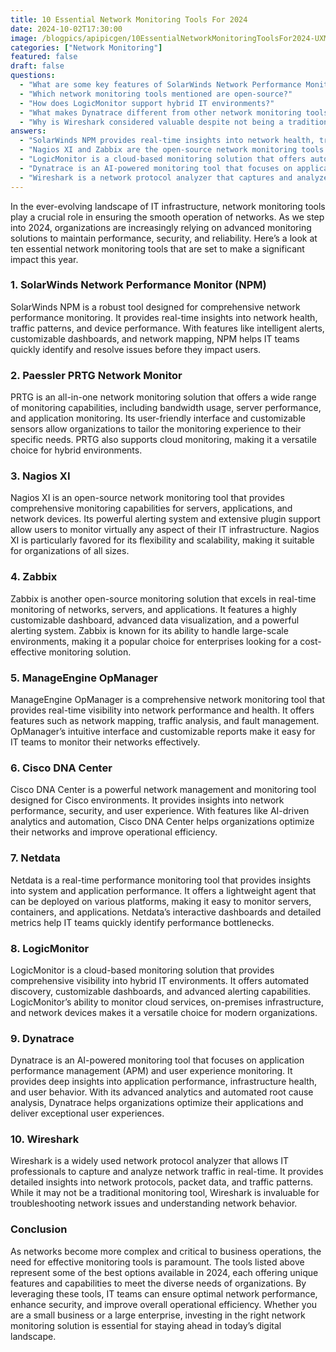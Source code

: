 ```yaml
---
title: 10 Essential Network Monitoring Tools For 2024
date: 2024-10-02T17:30:00
image: /blogpics/apipicgen/10EssentialNetworkMonitoringToolsFor2024-UXM3V58GWU.jpg
categories: ["Network Monitoring"]
featured: false
draft: false
questions:
  - "What are some key features of SolarWinds Network Performance Monitor (NPM)?"
  - "Which network monitoring tools mentioned are open-source?"
  - "How does LogicMonitor support hybrid IT environments?"
  - "What makes Dynatrace different from other network monitoring tools?"
  - "Why is Wireshark considered valuable despite not being a traditional monitoring tool?"
answers:
  - "SolarWinds NPM provides real-time insights into network health, traffic patterns, and device performance. It includes intelligent alerts, customizable dashboards, and network mapping to help IT teams quickly identify and resolve issues."
  - "Nagios XI and Zabbix are the open-source network monitoring tools highlighted in the blog post. Both offer comprehensive monitoring capabilities and are known for their flexibility and scalability."
  - "LogicMonitor is a cloud-based monitoring solution that offers automated discovery, customizable dashboards, and advanced alerting. It can monitor cloud services, on-premises infrastructure, and network devices, making it versatile for hybrid IT environments."
  - "Dynatrace is an AI-powered monitoring tool that focuses on application performance management and user experience monitoring. It provides deep insights into application performance, infrastructure health, and user behavior, with advanced analytics and automated root cause analysis."
  - "Wireshark is a network protocol analyzer that captures and analyzes network traffic in real-time. It offers detailed insights into network protocols, packet data, and traffic patterns, making it invaluable for troubleshooting network issues and understanding network behavior."
---
```

In the ever-evolving landscape of IT infrastructure, network monitoring tools play a crucial role in ensuring the smooth operation of networks. As we step into 2024, organizations are increasingly relying on advanced monitoring solutions to maintain performance, security, and reliability. Here’s a look at ten essential network monitoring tools that are set to make a significant impact this year.

### 1. **SolarWinds Network Performance Monitor (NPM)**

SolarWinds NPM is a robust tool designed for comprehensive network performance monitoring. It provides real-time insights into network health, traffic patterns, and device performance. With features like intelligent alerts, customizable dashboards, and network mapping, NPM helps IT teams quickly identify and resolve issues before they impact users.

### 2. **Paessler PRTG Network Monitor**

PRTG is an all-in-one network monitoring solution that offers a wide range of monitoring capabilities, including bandwidth usage, server performance, and application monitoring. Its user-friendly interface and customizable sensors allow organizations to tailor the monitoring experience to their specific needs. PRTG also supports cloud monitoring, making it a versatile choice for hybrid environments.

### 3. **Nagios XI**

Nagios XI is an open-source network monitoring tool that provides comprehensive monitoring capabilities for servers, applications, and network devices. Its powerful alerting system and extensive plugin support allow users to monitor virtually any aspect of their IT infrastructure. Nagios XI is particularly favored for its flexibility and scalability, making it suitable for organizations of all sizes.

### 4. **Zabbix**

Zabbix is another open-source monitoring solution that excels in real-time monitoring of networks, servers, and applications. It features a highly customizable dashboard, advanced data visualization, and a powerful alerting system. Zabbix is known for its ability to handle large-scale environments, making it a popular choice for enterprises looking for a cost-effective monitoring solution.

### 5. **ManageEngine OpManager**

ManageEngine OpManager is a comprehensive network monitoring tool that provides real-time visibility into network performance and health. It offers features such as network mapping, traffic analysis, and fault management. OpManager’s intuitive interface and customizable reports make it easy for IT teams to monitor their networks effectively.

### 6. **Cisco DNA Center**

Cisco DNA Center is a powerful network management and monitoring tool designed for Cisco environments. It provides insights into network performance, security, and user experience. With features like AI-driven analytics and automation, Cisco DNA Center helps organizations optimize their networks and improve operational efficiency.

### 7. **Netdata**

Netdata is a real-time performance monitoring tool that provides insights into system and application performance. It offers a lightweight agent that can be deployed on various platforms, making it easy to monitor servers, containers, and applications. Netdata’s interactive dashboards and detailed metrics help IT teams quickly identify performance bottlenecks.

### 8. **LogicMonitor**

LogicMonitor is a cloud-based monitoring solution that provides comprehensive visibility into hybrid IT environments. It offers automated discovery, customizable dashboards, and advanced alerting capabilities. LogicMonitor’s ability to monitor cloud services, on-premises infrastructure, and network devices makes it a versatile choice for modern organizations.

### 9. **Dynatrace**

Dynatrace is an AI-powered monitoring tool that focuses on application performance management (APM) and user experience monitoring. It provides deep insights into application performance, infrastructure health, and user behavior. With its advanced analytics and automated root cause analysis, Dynatrace helps organizations optimize their applications and deliver exceptional user experiences.

### 10. **Wireshark**

Wireshark is a widely used network protocol analyzer that allows IT professionals to capture and analyze network traffic in real-time. It provides detailed insights into network protocols, packet data, and traffic patterns. While it may not be a traditional monitoring tool, Wireshark is invaluable for troubleshooting network issues and understanding network behavior.

### Conclusion

As networks become more complex and critical to business operations, the need for effective monitoring tools is paramount. The tools listed above represent some of the best options available in 2024, each offering unique features and capabilities to meet the diverse needs of organizations. By leveraging these tools, IT teams can ensure optimal network performance, enhance security, and improve overall operational efficiency. Whether you are a small business or a large enterprise, investing in the right network monitoring solution is essential for staying ahead in today’s digital landscape.